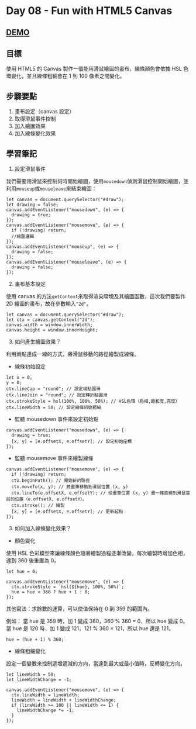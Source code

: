 # Day 08 - Fun with HTML5 Canvas

## [DEMO](https://ayating.github.io/JavaScript30/08%20-%20Fun%20with%20HTML5%20Canvas/index-done.html)

## 目標

使用 HTML5 的 Canvas 製作一個能用滑鼠繪圖的畫布，線條顏色會依據 HSL 色環變化，並且線條粗細會在 1 到 100 像素之間變化。

## 步驟要點

1. 畫布設定（canvas 設定）
2. 取得滑鼠事件控制
3. 加入繪圖效果
4. 加入線條變化效果

## 學習筆記

1. 設定滑鼠事件

我們需要用滑鼠來控制何時開始繪圖，使用`mousedown`偵測滑鼠控制開始繪圖，並利用`mouseup`或`mouseleave`來結束繪圖：

```
let canvas = document.querySelector("#draw");
let drawing = false;
canvas.addEventListener("mousedown", (e) => {
  drawing = true;
});
canvas.addEventListener("mousemove", (e) => {
  if (!drawing) return;
  //繪圖邏輯
});
canvas.addEventListener("mouseup", (e) => {
  drawing = false;
});
canvas.addEventListener("mouseleave", (e) => {
  drawing = false;
});
```

2. 畫布基本設定

使用 canvas 的方法`getContext`來取得渲染環境及其繪圖函數，這次我們要製作 2D 繪圖的畫布，故在參數輸入`"2d"`。

```
let canvas = document.querySelector("#draw");
let ctx = canvas.getContext("2d");
canvas.width = window.innerWidth;
canvas.height = window.innerHeight;
```

3. 如何產生繪圖效果？

利用兩點連成一線的方式，將滑鼠移動的路徑繪製成線條。

- 線條初始設定

```
let x = 0,
y = 0;
ctx.lineCap = "round"; // 設定端點圓滑
ctx.lineJoin = "round"; // 設定轉折點圓滑
ctx.strokeStyle = hsl(100%, 100%, 50%); // HSL色環（色相,飽和度,亮度）
ctx.lineWidth = 50; // 設定線條初始粗細

```

- 監聽 mousedown 事件來設定初始點

```
canvas.addEventListener("mousedown", (e) => {
  drawing = true;
  [x, y] = [e.offsetX, e.offsetY]; // 設定初始座標
});
```

- 監聽 mousemove 事件來繪製線條

```
canvas.addEventListener("mousemove", (e) => {
  if (!drawing) return;
  ctx.beginPath(); // 開始新的路徑
  ctx.moveTo(x, y); // 將畫筆移動到滑鼠位置 (x, y)
  ctx.lineTo(e.offsetX, e.offsetY); // 從畫筆位置 (x, y) 畫一條直線到滑鼠當前的位置（e.offsetX, e.offsetY）。
  ctx.stroke(); // 繪製
  [x, y] = [e.offsetX, e.offsetY]; // 更新起點
});
```

3. 如何加入線條變化效果？

- 顏色變化

使用 HSL 色彩模型來讓線條顏色隨著繪製過程逐漸改變，每次繪製時增加色相，達到 360 後重置為 0。

```
let hue = 0;

canvas.addEventListener("mousemove", (e) => {
  ctx.strokeStyle = `hsl(${hue}, 100%, 50%)`;
  hue = hue < 360 ? hue + 1 : 0;
});
```

其他寫法：求餘數的運算，可以使值保持在 0 到 359 的範圍內。

例如：
當 hue 是 359 時，加 1 變成 360，360 % 360 = 0，所以 hue 變成 0。
當 hue 是 120 時，加 1 變成 121，121 % 360 = 121，所以 hue 還是 121。

```
hue = (hue + 1) % 360;
```

- 線條粗細變化

設定一個變數來控制遞增遞減的方向，當達到最大或最小值時，反轉變化方向。

```
let lineWidth = 50;
let lineWidthChange = -1;

canvas.addEventListener("mousemove", (e) => {
  ctx.lineWidth = lineWidth;
  lineWidth = lineWidth + lineWidthChange;
  if (lineWidth >= 100 || lineWidth <= 1) {
    lineWidthChange *= -1;
  }
});
```
